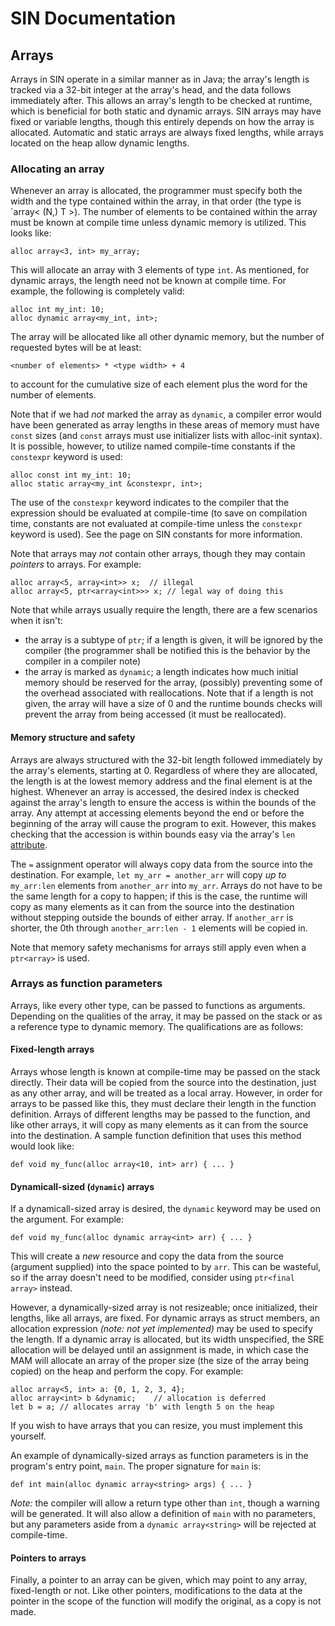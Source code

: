 # SIN Documentation

## Arrays

Arrays in SIN operate in a similar manner as in Java; the array's length is tracked via a 32-bit integer at the array's head, and the data follows immediately after. This allows an array's length to be checked at runtime, which is beneficial for both static and dynamic arrays. SIN arrays may have fixed or variable lengths, though this entirely depends on how the array is allocated. Automatic and static arrays are always fixed lengths, while arrays located on the heap allow dynamic lengths.

### Allocating an array

Whenever an array is allocated, the programmer must specify both the width and the type contained within the array, in that order (the type is `array< (N,) T >). The number of elements to be contained within the array must be known at compile time unless dynamic memory is utilized. This looks like:

    alloc array<3, int> my_array;

This will allocate an array with 3 elements of type `int`. As mentioned, for dynamic arrays, the length need not be known at compile time. For example, the following is completely valid:

    alloc int my_int: 10;
    alloc dynamic array<my_int, int>;

The array will be allocated like all other dynamic memory, but the number of requested bytes will be at least:

    <number of elements> * <type width> + 4

to account for the cumulative size of each element plus the word for the number of elements.

Note that if we had _not_ marked the array as `dynamic`, a compiler error would have been generated as array lengths in these areas of memory must have `const` sizes (and `const` arrays must use initializer lists with alloc-init syntax). It is possible, however, to utilize named compile-time constants if the `constexpr` keyword is used:

    alloc const int my_int: 10;
    alloc static array<my_int &constexpr, int>;

The use of the `constexpr` keyword indicates to the compiler that the expression should be evaluated at compile-time (to save on compilation time, constants are not evaluated at compile-time unless the `constexpr` keyword is used). See the page on SIN constants for more information.

Note that arrays may *not* contain other arrays, though they may contain *pointers* to arrays. For example:

    alloc array<5, array<int>> x;  // illegal
    alloc array<5, ptr<array<int>>> x; // legal way of doing this

Note that while arrays usually require the length, there are a few scenarios when it isn't:

* the array is a subtype of `ptr`; if a length is given, it will be ignored by the compiler (the programmer shall be notified this is the behavior by the compiler in a compiler note)
* the array is marked as `dynamic`; a length indicates how much initial memory should be reserved for the array, (possibly) preventing some of the overhead associated with reallocations. Note that if a length is not given, the array will have a size of 0 and the runtime bounds checks will prevent the array from being accessed (it must be reallocated).

#### Memory structure and safety

Arrays are always structured with the 32-bit length followed immediately by the array's elements, starting at 0. Regardless of where they are allocated, the length is at the lowest memory address and the final element is at the highest. Whenever an array is accessed, the desired index is checked against the array's length to ensure the access is within the bounds of the array. Any attempt at accessing elements beyond the end or before the beginning of the array will cause the program to exit. However, this makes checking that the accession is within bounds easy via the array's `len` [attribute](Attributes.md).

The `=` assignment operator will always copy data from the source into the destination. For example, `let my_arr = another_arr` will copy _up to_ `my_arr:len` elements from `another_arr` into `my_arr`. Arrays do not have to be the same length for a copy to happen; if this is the case, the runtime will copy as many elements as it can from the source into the destination without stepping outside the bounds of either array. If `another_arr` is shorter, the 0th through `another_arr:len - 1` elements will be copied in.

Note that memory safety mechanisms for arrays still apply even when a `ptr<array>` is used.

### Arrays as function parameters

Arrays, like every other type, can be passed to functions as arguments. Depending on the qualities of the array, it may be passed on the stack or as a reference type to dynamic memory. The qualifications are as follows:

#### Fixed-length arrays

Arrays whose length is known at compile-time may be passed on the stack directly. Their data will be copied from the source into the destination, just as any other array, and will be treated as a local array. However, in order for arrays to be passed like this, they must declare their length in the function definition. Arrays of different lengths may be passed to the function, and like other arrays, it will copy as many elements as it can from the source into the destination. A sample function definition that uses this method would look like:

    def void my_func(alloc array<10, int> arr) { ... }

#### Dynamicall-sized (`dynamic`) arrays

If a dynamicall-sized array is desired, the `dynamic` keyword may be used on the argument. For example:

    def void my_func(alloc dynamic array<int> arr) { ... }

This will create a _new_ resource and copy the data from the source (argument supplied) into the space pointed to by `arr`. This can be wasteful, so if the array doesn't need to be modified, consider using `ptr<final array>` instead.

However, a dynamically-sized array is not resizeable; once initialized, their lengths, like all arrays, are fixed. For dynamic arrays as struct members, an allocation expression _(note: not yet implemented)_ may be used to specify the length. If a dynamic array is allocated, but its width unspecified, the SRE allocation will be delayed until an assignment is made, in which case the MAM will allocate an array of the proper size (the size of the array being copied) on the heap and perform the copy. For example:

    alloc array<5, int> a: {0, 1, 2, 3, 4};
    alloc array<int> b &dynamic;    // allocation is deferred
    let b = a; // allocates array 'b' with length 5 on the heap

If you wish to have arrays that you can resize, you must implement this yourself.

An example of dynamically-sized arrays as function parameters is in the program's entry point, `main`. The proper signature for `main` is:

    def int main(alloc dynamic array<string> args) { ... }

_Note:_ the compiler will allow a return type other than `int`, though a warning will be generated. It will also allow a definition of `main` with no parameters, but any parameters aside from a `dynamic array<string>` will be rejected at compile-time.

#### Pointers to arrays

Finally, a pointer to an array can be given, which may point to any array, fixed-length or not. Like other pointers, modifications to the data at the pointer in the scope of the function will modify the original, as a copy is not made.
